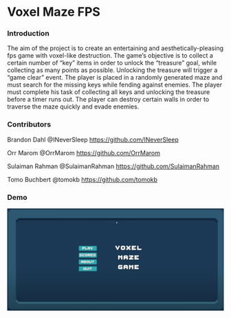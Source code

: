 # Voxel Maze FPS

### Introduction

The aim of the project is to create an entertaining and aesthetically-pleasing fps game with voxel-like destruction. The game’s objective is to collect a certain number of “key” items in order to unlock the “treasure” goal, while collecting as many points as possible. Unlocking the treasure will trigger a “game clear” event. The player is placed in a randomly generated maze and must search for the missing keys while fending against enemies. The player must complete his task of collecting all keys and unlocking the treasure before a timer runs out. The player can destroy certain walls in order to traverse the maze quickly and evade enemies.

### Contributors



Brandon Dahl @INeverSleep https://github.com/INeverSleep

Orr Marom @OrrMarom https://github.com/OrrMarom

Sulaiman Rahman @SulaimanRahman https://github.com/SulaimanRahman

Tomo Buchbert @tomokb https://github.com/tomokb
### Demo

<kbd>[![Voxel Maze FPS Demo](images/DemoPreview.PNG)](https://drive.google.com/file/d/1g_Z8Tz9Ops7NDLbdI9G8ZcW3TfmWxgUt/view?usp=sharing)</kbd>
